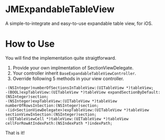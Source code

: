 # JMExpandableTableView
A simple-to-integrate and easy-to-use expandable table view, for iOS.

# How to Use

You will find the implementation quite straigtforward.

1. Provide your own implmentation of SectionViewDelegate.
2. Your controller inherit ```BaseExpandableTableViewController```.
3. Override following 5 methods in your view controller.
```
-(NSInteger)numberOfSectionsInTableView:(UITableView *)tableView;
-(BOOL)expTableView:(UITableView *)tableView expandSectionByDefault:(NSInteger)section;
-(NSInteger)expTableView:(UITableView *)tableView numberOfRowsInSection:(NSInteger)section;
-(id<SectionViewDelegate>)expTableView:(UITableView *)tableView sectionViewInSection:(NSInteger)section;
-(UITableViewCell *)tableView:(UITableView *)tableView cellForRowAtIndexPath:(NSIndexPath *)indexPath;
```

That is it!
